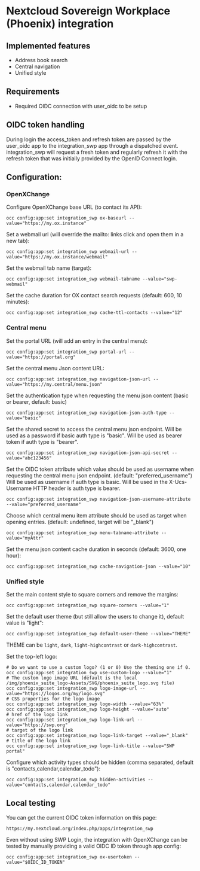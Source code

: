 # Nextcloud Sovereign Workplace (Phoenix) integration

## Implemented features

- Address book search
- Central navigation
- Unified style

## Requirements

- Required OIDC connection with user_oidc to be setup

## OIDC token handling

During login the access_token and refresh token are passed by the user_oidc app to the integration_swp app through a dispatched event.
integration_swp will request a fresh token and regularly refresh it with the refresh token that was initially provided by the OpenID Connect login.

## Configuration:

### OpenXChange

Configure OpenXChange base URL (to contact its API):

	occ config:app:set integration_swp ox-baseurl --value="https://my.ox.instance"

Set a webmail url (will override the mailto: links click and open them in a new tab):

	occ config:app:set integration_swp webmail-url --value="https://my.ox.instance/webmail"

Set the webmail tab name (target):

	occ config:app:set integration_swp webmail-tabname --value="swp-webmail"

Set the cache duration for OX contact search requests (default: 600, 10 minutes):

	occ config:app:set integration_swp cache-ttl-contacts --value="12"

### Central menu

Set the portal URL (will add an entry in the central menu):

	occ config:app:set integration_swp portal-url --value="https://portal.org"

Set the central menu Json content URL:

	occ config:app:set integration_swp navigation-json-url --value="https://my.central/menu.json"

Set the authentication type when requesting the menu json content (basic or bearer, default: basic)

	occ config:app:set integration_swp navigation-json-auth-type --value="basic"

Set the shared secret to access the central menu json endpoint.
Will be used as a password if basic auth type is "basic".
Will be used as bearer token if auth type is "bearer".

	occ config:app:set integration_swp navigation-json-api-secret --value="abc123456"

Set the OIDC token attribute which value should be used as username when requesting the central menu json endpoint.
(default: "preferred_username")
Will be used as username if auth type is basic.
Will be used in the X-Ucs-Username HTTP header is auth type is bearer.

	occ config:app:set integration_swp navigation-json-username-attribute --value="preferred_username"

Choose which central menu item attribute should be used as target when opening entries.
(default: undefined, target will be "_blank")

	occ config:app:set integration_swp menu-tabname-attribute --value="myAttr"

Set the menu json content cache duration in seconds (default: 3600, one hour):

	occ config:app:set integration_swp cache-navigation-json --value="10"

### Unified style

Set the main content style to square corners and remove the margins:

	occ config:app:set integration_swp square-corners --value="1"

Set the default user theme (but still allow the users to change it), default value is "light":

	occ config:app:set integration_swp default-user-theme --value="THEME"

THEME can be `light`, `dark`, `light-highcontrast` or `dark-highcontrast`.

Set the top-left logo:

	# Do we want to use a custom logo? (1 or 0) Use the theming one if 0.
	occ config:app:set integration_swp use-custom-logo --value="1"
	# The custom logo image URL (default is the local /img/phoenix_suite_logo-Assets/SVG/phoenix_suite_logo.svg file)
	occ config:app:set integration_swp logo-image-url --value="https://logos.org/my/logo.svg"
	# CSS properties for the logo image
	occ config:app:set integration_swp logo-width --value="63%"
	occ config:app:set integration_swp logo-height --value="auto"
	# href of the logo link
	occ config:app:set integration_swp logo-link-url --value="https://swp.org"
	# target of the logo link
	occ config:app:set integration_swp logo-link-target --value="_blank"
	# title of the logo link
	occ config:app:set integration_swp logo-link-title --value="SWP portal"

Configure which activity types should be hidden (comma separated, default is "contacts,calendar,calendar_todo"):

	occ config:app:set integration_swp hidden-activities --value="contacts,calendar,calendar_todo"

## Local testing

You can get the current OIDC token information on this page:

	https://my.nextcloud.org/index.php/apps/integration_swp

Even without using SWP Login, the integration with OpenXChange can be tested by manually providing a valid OIDC ID token through app config:

	occ config:app:set integration_swp ox-usertoken --value="$OIDC_ID_TOKEN"

